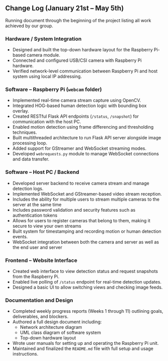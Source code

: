 ## Change Log (January 21st – May 5th)

Running document through the beginning of the project listing all work achieved by our group.

### Hardware / System Integration
- Designed and built the top-down hardware layout for the Raspberry Pi-based camera module.
- Connected and configured USB/CSI camera with Raspberry Pi hardware.
- Verified network-level communication between Raspberry Pi and host system using local IP addressing.

### Software – Raspberry Pi (`webcam` folder)
- Implemented real-time camera stream capture using OpenCV.
- Integrated HOG-based human detection logic with bounding box overlay.
- Created RESTful Flask API endpoints (`/status`, `/snapshot`) for communication with the host PC.
- Enabled motion detection using frame differencing and thresholding techniques.
- Built multithreaded architecture to run Flask API server alongside image processing loop.
- Added support for GStreamer and WebSocket streaming modes.
- Developed `webrequests.py` module to manage WebSocket connections and data transfer.

### Software – Host PC / Backend
- Developed server backend to receive camera stream and manage detection logs.
- Implemented WebSocket and GStreamer-based video stream reception.
- Includes the ability for multiple users to stream multiple cameras to the server at the same time
- Includes password validation and security features such as authentication tokens
- Allows for users to register cameras that belong to them, making it secure to view your own streams
- Built system for timestamping and recording motion or human detection events.
- WebSocket integration between both the camera and server as well as the end user and server

### Frontend – Website Interface
- Created web interface to view detection status and request snapshots from the Raspberry Pi.
- Enabled live polling of `/status` endpoint for real-time detection updates.
- Designed a basic UI to allow switching views and checking image feeds.

### Documentation and Design
- Completed weekly progress reports (Weeks 1 through 11) outlining goals, deliverables, and blockers.
- Authored a full design document including:
  - Network architecture diagram
  - UML class diagram of software system
  - Top-down hardware layout
- Wrote user manuals for setting up and operating the Raspberry Pi unit.
- Maintained and finalized the `README.md` file with full setup and usage instructions.
